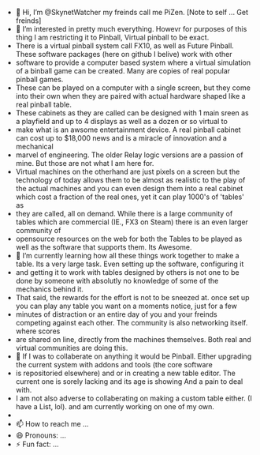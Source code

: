 - 👋 Hi, I’m @SkynetWatcher my freinds call me PiZen. [Note to self ... Get freinds] 
- 👀 I’m interested in pretty much everything. Howevr for purposes of this thing I am restricting it to Pinball, Virtual pinball to be exact.
- There is a virtual pinball system call FX10, as well as Future Pinball. These software packages (here on github I belive) work with other
- software to provide a computer based system where a virtual simulation of a binball game can be created. Many are copies of real popular pinball games.
- These can be played on a computer with a single screen, but they come into their own when they are paired with actual hardware shaped like a real pinball table.
- These cabinets as they are called can be designed with 1 main sreen as a playfield and up to 4 displays as well as a dozen or so virtual to
- make what is an awsome entertainment device. A real pinball cabinet can cost up to $18,000 news and is a miracle of innovation and a mechanical
- marvel of engineering. The older Relay logic versions are a passion of mine. But those are not what I am here for.
-   Virtual machines on the otherhand are just pixels on a screen but the technology of today allows them to be almost as realistic to the play of
  the actual machines and you can even design them into a real cabinet which cost a fraction of the real ones, yet it can play 1000's of 'tables' as
- they are called, all on demand. While there is a large community of tables which are commercial (IE., FX3 on Steam) there is an even larger community of
- opensource resources on the web for both the Tables to be played as well as the software that supports them. Its Awesome.
- 🌱 I’m currently learning how all these things work together to make a table. Its a very large task. Even setting up the software, configuring it
- and getting it to work with tables designed by others is not one to be done by someone with absolutly no knowledge of some of the mechanics behind it.
- That said, the rewards for the effort is not to be sneezed at. once set up you can play any table you want on a moments notice, just for a few
- minutes of distraction or an entire day of you and your freinds competing against each other. The community is also networking itself. where scores
- are shared on line, directly from the machines themselves. Both real and virtual communities are doing this.
- 💞️ If I was to collaberate on anything it would be Pinball. Either upgrading the current system with addons and tools (the core software
- is repositoried elsewhere) and or in creating a new table editor. The current one is sorely lacking and its age is showing And a pain to deal with.
- I am not also adverse to collaberating on making a custom table either. (I have a List, lol). and am currently working on one of my own.
- 
- 📫 How to reach me ...
- 😄 Pronouns: ...
- ⚡ Fun fact: ...

<!---
SkynetWatcher/SkynetWatcher is a ✨ special ✨ repository because its `README.md` (this file) appears on your GitHub profile.
You can click the Preview link to take a look at your changes.
--->
